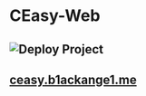 # CEasy-Web

## ![Deploy Project](https://github.com/aroxu/CEasy-Web/workflows/Deploy%20Project/badge.svg)

## [ceasy.b1ackange1.me](https://ceasy.b1ackange1.me)
